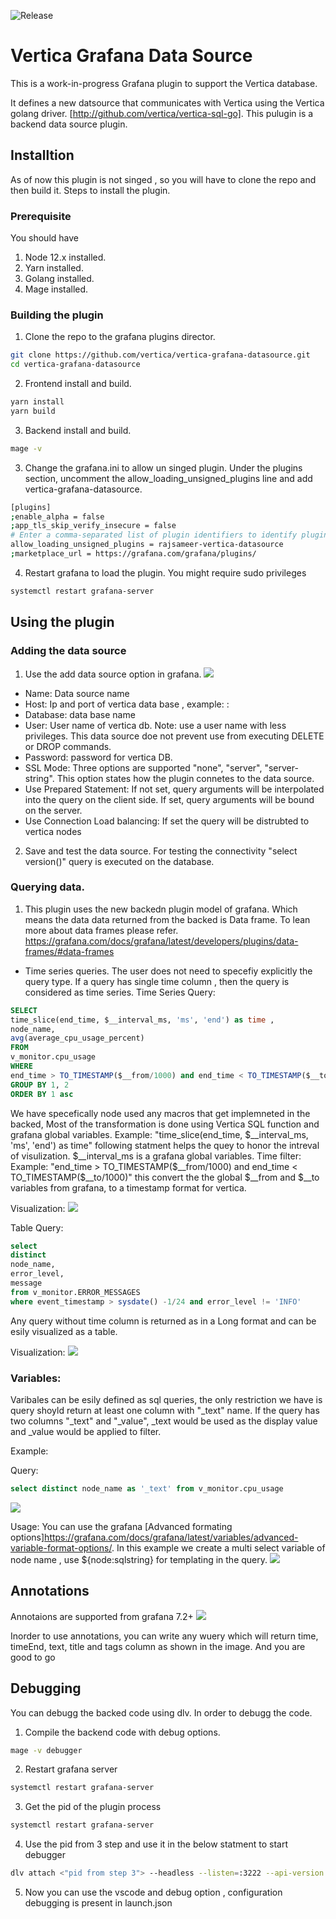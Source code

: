 ![Release](https://github.com/rajsameer/vertica-datasource/workflows/Release/badge.svg)
# Vertica Grafana Data Source
This is a work-in-progress Grafana plugin to support the Vertica database.

It defines a new datsource that communicates with Vertica using the Vertica golang driver. [http://github.com/vertica/vertica-sql-go]. This pulugin is a backend data source plugin.

## Installtion
As of now this plugin is not singed , so you will have to clone the repo and then build it.
Steps to install the plugin.
### Prerequisite
You should have 
1. Node 12.x installed.
2. Yarn installed.
3. Golang installed.
4. Mage installed.
### Building the plugin
1. Clone the repo to the grafana plugins director.
```BASH 
git clone https://github.com/vertica/vertica-grafana-datasource.git
cd vertica-grafana-datasource
```
2. Frontend install and build.
```BASH 
yarn install
yarn build
```
3. Backend install and build.
```BASH 
mage -v
```
3. Change the grafana.ini to allow un singed plugin.
Under the plugins section, uncomment the allow_loading_unsigned_plugins line and add vertica-grafana-datasource. 
```BASH 
[plugins]
;enable_alpha = false
;app_tls_skip_verify_insecure = false
# Enter a comma-separated list of plugin identifiers to identify plugins that are allowed to be loaded even if they lack a valid signature.
allow_loading_unsigned_plugins = rajsameer-vertica-datasource
;marketplace_url = https://grafana.com/grafana/plugins/
```
4. Restart grafana to load the plugin.
You might require sudo privileges
```BASH 
systemctl restart grafana-server
```


## Using the plugin
### Adding the data source
1. Use the add data source option in grafana.
![](src/img/vertica-ds-conf.png)
- Name: Data source name
- Host: Ip and port of vertica data base , example: <vertica-ip>:<vertica-port>
- Database: data base name
- User: User name of vertica db. Note: use a user name with less privileges. This data source doe not prevent use from executing DELETE or DROP commands.
- Password: password for vertica DB.
- SSL Mode: Three options are supported "none", "server", "server-string". This option states how the plugin connetes to the data source.
- Use Prepared Statement: If not set, query arguments will be interpolated into the query on the client side. If set, query arguments will be bound on the server.
- Use Connection Load balancing: If set the query will be distrubted to vertica nodes
2. Save and test the data source.
For testing the connectivity "select version()" query is executed on the database.

### Querying data.
1. This plugin uses the new backedn plugin model of grafana. Which means the data data returned from the backed is Data frame.
To lean more about data frames please refer. https://grafana.com/docs/grafana/latest/developers/plugins/data-frames/#data-frames

- Time series queries.
The user does not need to specefiy explicitly the query type.
If a query has single time column , then the query is considered as time series.
Time Series Query:
~~~~sql
SELECT 
time_slice(end_time, $__interval_ms, 'ms', 'end') as time , 
node_name,
avg(average_cpu_usage_percent)
FROM 
v_monitor.cpu_usage 
WHERE 
end_time > TO_TIMESTAMP($__from/1000) and end_time < TO_TIMESTAMP($__to/1000)
GROUP BY 1, 2
ORDER BY 1 asc
~~~~

We have specefically node used any macros that get implemneted in the backed, Most of the transformation is done using Vertica SQL function and grafana global variables.
Example: "time_slice(end_time, $__interval_ms, 'ms', 'end') as time" following statment helps the quey to honor the intreval of visulization. $__interval_ms is a grafana global variables.
Time filter: 
Example: "end_time > TO_TIMESTAMP($__from/1000) and end_time < TO_TIMESTAMP($__to/1000)"  this convert the the global $__from and $__to variables from grafana, to a timestamp format for vertica.

Visualization:
![](src/img/vertica-query-time-series.png)

Table Query:
~~~~sql 
select 
distinct 
node_name,
error_level,
message
from v_monitor.ERROR_MESSAGES
where event_timestamp > sysdate() -1/24 and error_level != 'INFO'
~~~~
Any query without time column is returned as in a Long format and can be esily visualized as a table.

Visualization:
![](src/img/vertica-query-table.png)

### Variables:
Varibales can be esily defined as sql queries, the only restriction we have is query shoyld return at least one column with "_text" name.
If the query has two columns "_text" and "_value", _text would be used as the display value and _value would be applied to filter.

Example:

Query:
~~~~sql 
select distinct node_name as '_text' from v_monitor.cpu_usage 
~~~~
![](src/img/vertica-var-example.png)

Usage:
You can use the grafana [Advanced formating options]https://grafana.com/docs/grafana/latest/variables/advanced-variable-format-options/.
In this example we create a multi select variable of node name , use ${node:sqlstring} for templating in the query. 
![](src/img/vertica-var-usage.png)

## Annotations

Annotaions are supported from grafana 7.2+
![](src/img/vertica-annotaions-usage.png)

Inorder to use annotations, you can write any wuery which will return time, timeEnd, text, title and tags column as shown in the image.
And you are good to go

## Debugging

You can debugg the backed code using dlv.
In order to debugg the code.
1. Compile the backend code with debug options.
```BASH 
mage -v debugger
```
2. Restart grafana server
```BASH 
systemctl restart grafana-server
```
3. Get the pid of the plugin process 
```BASH 
systemctl restart grafana-server
```
4. Use the pid from 3 step and use it in the below statment to start debugger
```BASH 
dlv attach <"pid from step 3"> --headless --listen=:3222 --api-version 2 --log
```
5. Now you can use the vscode and debug option , configuration debugging is present in launch.json

